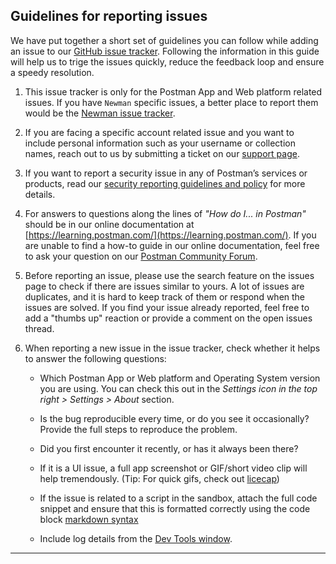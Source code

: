 ## Guidelines for reporting issues

We have put together a short set of guidelines you can follow while adding an issue to our [GitHub issue tracker](https://github.com/postmanlabs/postman-app-support/issues). Following the information in this guide will help us to trige the issues quickly, reduce the feedback loop and ensure a speedy resolution.

1. This issue tracker is only for the Postman App and Web platform related issues. If you have `Newman` specific issues, a better place to report them would be the [Newman issue tracker](https://github.com/postmanlabs/newman/issues).

2. If you are facing a specific account related issue and you want to include personal information such as your username or collection names, reach out to us by submitting a ticket on our [support page](https://support.postman.com/).

3. If you want to report a security issue in any of Postman’s services or products, read our [security reporting guidelines and policy](https://www.postman.com/vulnerability-reporting) for more details.

4. For answers to questions along the lines of _"How do I... in Postman"_ should be in our online documentation at [https://learning.postman.com/](https://learning.postman.com/). If you are unable to find a how-to guide in our online documentation, feel free to ask your question on our [Postman Community Forum](https://community.postman.com).

5. Before reporting an issue, please use the search feature on the issues page to check if there are issues similar to yours. A lot of issues are duplicates, and it is hard to keep track of them or respond when the issues are solved. If you find your issue already reported, feel free to add a "thumbs up" reaction or provide a comment on the open issues thread.

6. When reporting a new issue in the issue tracker, check whether it helps to answer the following questions:

   - Which Postman App or Web platform and Operating System version you are using. You can check this out in the _Settings icon in the top right > Settings > About_ section.

   - Is the bug reproducible every time, or do you see it occasionally? Provide the full steps to reproduce the problem.

   - Did you first encounter it recently, or has it always been there?

   - If it is a UI issue, a full app screenshot or GIF/short video clip will help tremendously. (Tip: For quick gifs, check out [licecap](http://www.cockos.com/licecap/))
   
   - If the issue is related to a script in the sandbox, attach the full code snippet and ensure that this is formatted correctly using the code block [markdown syntax](https://docs.github.com/en/github/writing-on-github/creating-and-highlighting-code-blocks) 

   - Include log details from the [Dev Tools window](https://support.postman.com/hc/en-us/articles/360025298633-How-to-collect-logs).

---
